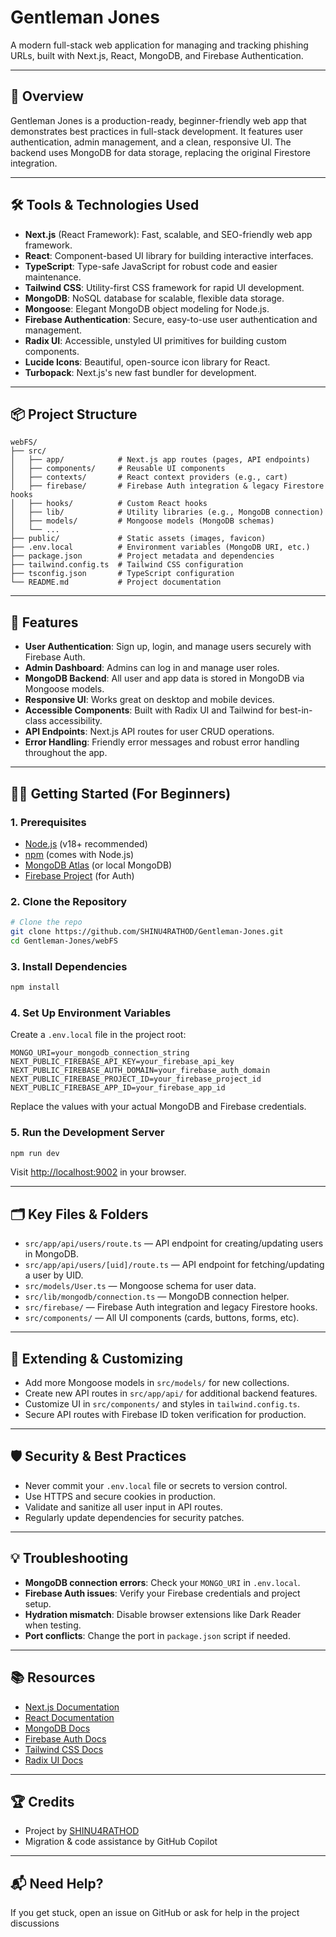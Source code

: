 # Gentleman Jones

A modern full-stack web application for managing and tracking phishing URLs, built with Next.js, React, MongoDB, and Firebase Authentication.

---

## 🚀 Overview
Gentleman Jones is a production-ready, beginner-friendly web app that demonstrates best practices in full-stack development. It features user authentication, admin management, and a clean, responsive UI. The backend uses MongoDB for data storage, replacing the original Firestore integration.

---

## 🛠️ Tools & Technologies Used

- **Next.js** (React Framework): Fast, scalable, and SEO-friendly web app framework.
- **React**: Component-based UI library for building interactive interfaces.
- **TypeScript**: Type-safe JavaScript for robust code and easier maintenance.
- **Tailwind CSS**: Utility-first CSS framework for rapid UI development.
- **MongoDB**: NoSQL database for scalable, flexible data storage.
- **Mongoose**: Elegant MongoDB object modeling for Node.js.
- **Firebase Authentication**: Secure, easy-to-use user authentication and management.
- **Radix UI**: Accessible, unstyled UI primitives for building custom components.
- **Lucide Icons**: Beautiful, open-source icon library for React.
- **Turbopack**: Next.js's new fast bundler for development.

---

## 📦 Project Structure

```
webFS/
├── src/
│   ├── app/            # Next.js app routes (pages, API endpoints)
│   ├── components/     # Reusable UI components
│   ├── contexts/       # React context providers (e.g., cart)
│   ├── firebase/       # Firebase Auth integration & legacy Firestore hooks
│   ├── hooks/          # Custom React hooks
│   ├── lib/            # Utility libraries (e.g., MongoDB connection)
│   ├── models/         # Mongoose models (MongoDB schemas)
│   └── ...
├── public/             # Static assets (images, favicon)
├── .env.local          # Environment variables (MongoDB URI, etc.)
├── package.json        # Project metadata and dependencies
├── tailwind.config.ts  # Tailwind CSS configuration
├── tsconfig.json       # TypeScript configuration
└── README.md           # Project documentation
```

---

## 📝 Features

- **User Authentication**: Sign up, login, and manage users securely with Firebase Auth.
- **Admin Dashboard**: Admins can log in and manage user roles.
- **MongoDB Backend**: All user and app data is stored in MongoDB via Mongoose models.
- **Responsive UI**: Works great on desktop and mobile devices.
- **Accessible Components**: Built with Radix UI and Tailwind for best-in-class accessibility.
- **API Endpoints**: Next.js API routes for user CRUD operations.
- **Error Handling**: Friendly error messages and robust error handling throughout the app.

---

## 🧑‍💻 Getting Started (For Beginners)

### 1. Prerequisites
- [Node.js](https://nodejs.org/) (v18+ recommended)
- [npm](https://www.npmjs.com/) (comes with Node.js)
- [MongoDB Atlas](https://www.mongodb.com/atlas) (or local MongoDB)
- [Firebase Project](https://console.firebase.google.com/) (for Auth)

### 2. Clone the Repository
```sh
# Clone the repo
git clone https://github.com/SHINU4RATHOD/Gentleman-Jones.git
cd Gentleman-Jones/webFS
```

### 3. Install Dependencies
```sh
npm install
```

### 4. Set Up Environment Variables
Create a `.env.local` file in the project root:
```
MONGO_URI=your_mongodb_connection_string
NEXT_PUBLIC_FIREBASE_API_KEY=your_firebase_api_key
NEXT_PUBLIC_FIREBASE_AUTH_DOMAIN=your_firebase_auth_domain
NEXT_PUBLIC_FIREBASE_PROJECT_ID=your_firebase_project_id
NEXT_PUBLIC_FIREBASE_APP_ID=your_firebase_app_id
```
Replace the values with your actual MongoDB and Firebase credentials.

### 5. Run the Development Server
```sh
npm run dev
```
Visit [http://localhost:9002](http://localhost:9002) in your browser.

---

## 🗂️ Key Files & Folders
- `src/app/api/users/route.ts` — API endpoint for creating/updating users in MongoDB.
- `src/app/api/users/[uid]/route.ts` — API endpoint for fetching/updating a user by UID.
- `src/models/User.ts` — Mongoose schema for user data.
- `src/lib/mongodb/connection.ts` — MongoDB connection helper.
- `src/firebase/` — Firebase Auth integration and legacy Firestore hooks.
- `src/components/` — All UI components (cards, buttons, forms, etc).

---

## 🧩 Extending & Customizing
- Add more Mongoose models in `src/models/` for new collections.
- Create new API routes in `src/app/api/` for additional backend features.
- Customize UI in `src/components/` and styles in `tailwind.config.ts`.
- Secure API routes with Firebase ID token verification for production.

---

## 🛡️ Security & Best Practices
- Never commit your `.env.local` file or secrets to version control.
- Use HTTPS and secure cookies in production.
- Validate and sanitize all user input in API routes.
- Regularly update dependencies for security patches.

---

## 💡 Troubleshooting
- **MongoDB connection errors**: Check your `MONGO_URI` in `.env.local`.
- **Firebase Auth issues**: Verify your Firebase credentials and project setup.
- **Hydration mismatch**: Disable browser extensions like Dark Reader when testing.
- **Port conflicts**: Change the port in `package.json` script if needed.

---

## 📚 Resources
- [Next.js Documentation](https://nextjs.org/docs)
- [React Documentation](https://react.dev)
- [MongoDB Docs](https://www.mongodb.com/docs/)
- [Firebase Auth Docs](https://firebase.google.com/docs/auth)
- [Tailwind CSS Docs](https://tailwindcss.com/docs)
- [Radix UI Docs](https://www.radix-ui.com/docs)

---

## 🏆 Credits
- Project by [SHINU4RATHOD](https://github.com/SHINU4RATHOD)
- Migration & code assistance by GitHub Copilot

---

## 📬 Need Help?
If you get stuck, open an issue on GitHub or ask for help in the project discussions
